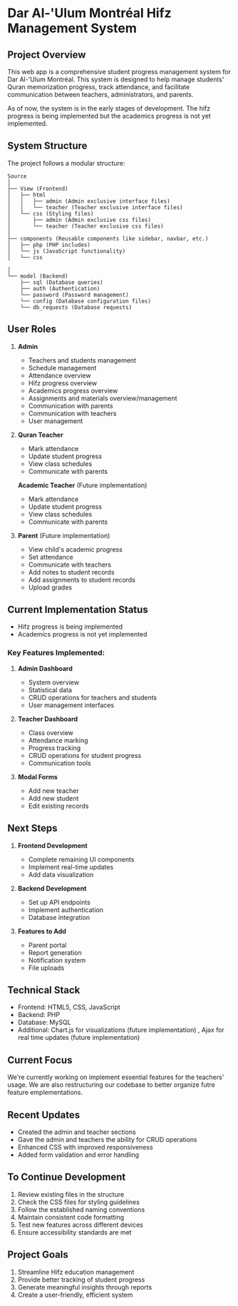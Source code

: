 # Dar Al-'Ulum Montréal Hifz Management System

## Project Overview
This web app is a comprehensive student progress management system for Dar Al-'Ulum Montréal. This system is designed to help manage students' Quran memorization progress, track attendance, and facilitate communication between teachers, administrators, and parents.

As of now, the system is in the early stages of development. The hifz progress is being implemented but the academics progress is not yet implemented.


## System Structure
The project follows a modular structure:

```
Source
│
├── View (Frontend)
│   ├── html
│   │   ├── admin (Admin exclusive interface files)
│   │   └── teacher (Teacher exclusive interface files)
│   └── css (Styling files)
│       ├── admin (Admin exclusive css files)
│       └── teacher (Teacher exclusive css files)
│
├── components (Reusable components like sidebar, navbar, etc.)
│   ├── php (PHP includes)
│   └── js (JavaScript functionality)
│   └── css 

│
└── model (Backend)
    ├── sql (Database queries)
    ├── auth (Authentication)
    └── password (Password management)
    └── config (Database configuration files)
    └── db_requests (Database requests)
```

## User Roles

1. **Admin**
   - Teachers and students management
   - Schedule management
   - Attendance overview
   - Hifz progress overview
   - Academics progress overview
   - Assignments and materials overview/management
   - Communication with parents
   - Communication with teachers
   - User management


2. **Quran Teacher**
   - Mark attendance
   - Update student progress
   - View class schedules
   - Communicate with parents

   **Academic Teacher** (Future implementation)
   - Mark attendance
   - Update student progress
   - View class schedules
   - Communicate with parents

3. **Parent** (Future implementation)
   - View child's academic progress
   - Set attendance
   - Communicate with teachers
   - Add notes to student records
   - Add assignments to student records
   - Upload grades


## Current Implementation Status
- Hifz progress is being implemented
- Academics progress is not yet implemented



### Key Features Implemented:

1. **Admin Dashboard**
   - System overview
   - Statistical data
   - CRUD operations for teachers and students
   - User management interfaces

2. **Teacher Dashboard**
   - Class overview
   - Attendance marking
   - Progress tracking
   - CRUD operations for student progress
   - Communication tools

3. **Modal Forms**
   - Add new teacher
   - Add new student
   - Edit existing records


## Next Steps

1. **Frontend Development**
   - Complete remaining UI components
   - Implement real-time updates
   - Add data visualization

2. **Backend Development**
   - Set up API endpoints
   - Implement authentication
   - Database integration

3. **Features to Add**
   - Parent portal
   - Report generation
   - Notification system
   - File uploads

## Technical Stack

- Frontend: HTML5, CSS, JavaScript
- Backend: PHP
- Database: MySQL
- Additional: Chart.js for visualizations (future implementation) , Ajax for real time updates (future implementation)

## Current Focus
We're currently working on implement essential features for the teachers' usage. We are also restructuring our codebase to better organize futre feature emplementations. 

## Recent Updates
- Created the admin and teacher sections
- Gave the admin and teachers the ability for CRUD operations
- Enhanced CSS with improved responsiveness
- Added form validation and error handling

## To Continue Development
1. Review existing files in the structure
2. Check the CSS files for styling guidelines
3. Follow the established naming conventions
4. Maintain consistent code formatting
5. Test new features across different devices
6. Ensure accessibility standards are met

## Project Goals
1. Streamline Hifz education management
2. Provide better tracking of student progress
3. Generate meaningful insights through reports
4. Create a user-friendly, efficient system

